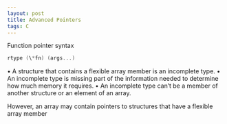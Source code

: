 ```yaml
---
layout: post
title: Advanced Pointers
tags: C
---
```


Function pointer syntax

```c
rtype (\*fn) (args...)
```


• A structure that contains a flexible array member is an incomplete type.
• An incomplete type is missing part of the information needed to determine how
much memory it requires.
• An incomplete type can’t be a member of another structure or an element of an
array.

However, an array may contain pointers to structures that have a flexible array
member
